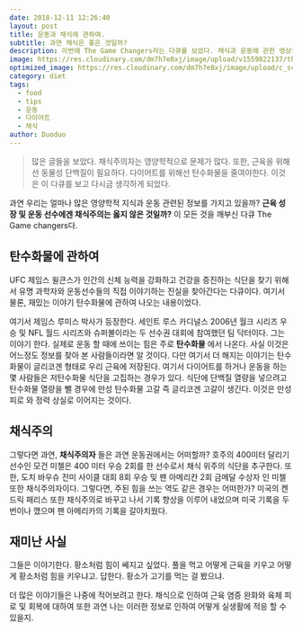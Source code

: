 ```yaml
---
date: 2018-12-11 12:26:40
layout: post
title: 운동과 채식에 관하여.
subtitle: 과연 채식은 좋은 것일까?
description: 이번에 The Game Changers라는 다큐를 보았다. 채식과 운동에 관한 영상을 보고 충격을 받았다. 
image: https://res.cloudinary.com/dm7h7e8xj/image/upload/v1559822137/theme11_vei7iw.jpg
optimized_image: https://res.cloudinary.com/dm7h7e8xj/image/upload/c_scale,w_380/v1559822137/theme11_vei7iw.jpg
category: diet
tags:
  - food
  - tips
  - 운동
  - 다이어트
  - 채식
author: Duoduo
---
```



> 많은 글들을 보았다. 채식주의자는 영양학적으로 문제가 많다. 또한, 근육을 위해선 동물성 단백질이 필요하다. 다이어트를 위해선 탄수화물을 줄여야한다. 
이것은 이 다큐를 보고 다시금 생각하게 되었다. 

과연 우리는 얼마나 많은 영양학적 지식과 운동 관련된 정보를 가지고 있을까?  **근육 성장 및 운동 선수에겐 채식주의는 옳지 않은 것일까?** 이 모든 것을 깨부신 다큐 The Game changers다. 

## 탄수화물에 관하여

UFC 제임스 윌큰스가 인간의 신체 능력을 강화하고 건강을 증진하는 식단을 찾기 위해서 유명 과학자와 운동선수들의 직접 이야기하는 진실을 찾아간다는 다큐이다. 여기서 물론, 재밌는 이야기 탄수화물에 관하여 나오는 내용이었다. 

여기서 제임스 루미스 박사가 등장한다. 세인트 루스 카디널스 2006년 월크 시리즈 우승 및 NFL 월드 시리즈와 슈퍼볼이라는 두 선수권 대회에 참여했던 팀 닥터이다. 그는 이야기 한다. 실제로 운동 할 때에 쓰이는 힘은 주로 **탄수화물** 에서 나온다. 사실 이것은 어느정도 정보를 찾아 본 사람들이라면 알 것이다. 다만 여기서 더 해지는 이야기는 탄수화물이 글리코겐 형태로 우리 근육에 저장된다. 여기서 다이어트를 하거나 운동을 하는 몇 사람들은 저탄수화물 식단을 고집하는 경우가 있다. 식단에 단백질 열량을 넣으려고 탄수화물 열량을 뺄 경우에 만성 탄수화물 고갈 즉 글리코겐 고갈이 생긴다. 이것은 만성피로 와 정력 상실로 이어지는 것이다. 

## 채식주의 

그렇다면 과연, **채식주의자** 들은 과연 운동권에서는 어떠할까? 호주의 400미터 달리기 선수인 모건 미첼은 400 미터 우승 2회를 한 선수로서 채식 위주의 식단을 추구한다. 또한, 도치 바우슈 전미 사이클 대회 8회 우승 및 팬 아메리칸 2회 금메달 수상자 인 미첼 또한 채식주의자이다. 
그렇다면, 주된 힘을 쓰는 역도 같은 경우는 어떠한가? 미국의 켄드릭 패리스 또한 채식주의로 바꾸고 나서 기록 향상을 이루어 내었으며 미국 기록을 두번이나 깼으며 팬 아메리카의 기록을 갈아치웠다. 

## 재미난 사실

그들은 이야기한다. 황소처럼 힘이 쎄지고 싶었다. 풀을 먹고 어떻게 근육을 키우고 어떻게 황소처럼 힘을 키우냐고. 답한다. 황소가 고기를 먹는 걸 봤으냐. 

더 많은 이야기들은 나중에 적어보려고 한다. 채식으로 인하여 근육 염증 완화와 육체 피로 및 회복에 대하여 또한 과연 나는 이러한 정보로 인하여 
어떻게 실생활에 적응 할 수 있을지. 





